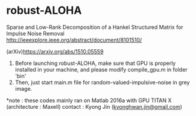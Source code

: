 # robust-ALOHA

Sparse and Low-Rank Decomposition of a Hankel Structured Matrix for Impulse Noise Removal
http://ieeexplore.ieee.org/abstract/document/8101510/

(arXiv)https://arxiv.org/abs/1510.05559

1. Before launching robust-ALOHA, make sure that GPU is properly installed in your machine, and please modify compile_gpu.m in folder 'bin'
2. Then, just start main.m file for random-valued-impulsive-noise in grey image.

*note : these codes mainly ran on Matlab 2016a with GPU TITAN X (architecture : Maxell)
contact : Kyong Jin (kyonghwan.jin@gmail.com)
